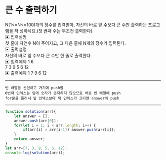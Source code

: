 # 큰 수 출력하기
N(1<=N<=100)개의 정수를 입력받아, 자신의 바로 앞 수보다 큰 수만 출력하는 프로그램을 작 성하세요.(첫 번째 수는 무조건 출력한다)   
▣ 입력설명   
첫 줄에 자연수 N이 주어지고, 그 다음 줄에 N개의 정수가 입력된다.   
▣ 출력설명   
자신의 바로 앞 수보다 큰 수만 한 줄로 출력한다.   
▣ 입력예제 1 6   
7 3 9 5 6 12   
▣ 출력예제 1 7 9 6 12   

---


```
빈 배열을 선언하고 거기에 push함
0번째 인덱스는 앞에 숫자가 존재하지 않으므로 바로 빈 배열에 push
for문을 돌려서 앞 인덱스보다 뒤 인덱스가 크다면 answer에 push
```

---

```js
function solution(arr){         
    let answer = [];
    answer.push(arr[0]);
    for(let i = 1; i < arr.length; i++) {
        if(arr[i] > arr[i-1]) answer.push(arr[i]);
    }
    return answer;
} 
let arr=[7, 3, 9, 5, 6, 12];
console.log(solution(arr));
```

